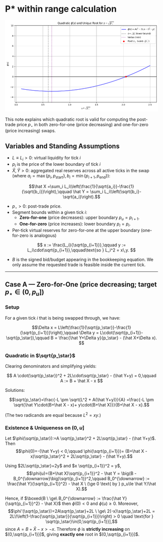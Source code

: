 # P* within range calculation

![](./assets/pstar-solution-viz.png)

This note explains which quadratic root is valid for computing the post-trade price $p_\star$ in both zero-for-one (price decreasing) and one-for-zero (price increasing) swaps. 

## Variables and Standing Assumptions

- $L \equiv L_i > 0$: virtual liquidity for tick $i$
- $p_i$ is the price of the lower boundary of tick $i$
- $\hat X, \hat Y > 0$: aggregated real reserves across all active ticks in the swap (where $a_i = \max\{p_i, p_{\text{start}}\}, b_i = \min\{p_{i+1}, p_{\text{end}}\}$):
 
$$\hat X =\sum_i L_i\\left(\frac{1}{\sqrt{a_i}}-\frac{1}{\sqrt{b_i}}\right),\qquad \hat Y = \sum_i L_i\\left(\sqrt{b_i}-\sqrt{a_i}\right).$$

- $p_\star > 0$: post-trade price.
- Segment bounds within a given tick $i$:
  - **Zero-for-one** (price decreases): upper boundary $p_u=  p_{i+1}$.
  - **One-for-zero** (price increases): lower boundary $p_{l} = p_i$.
- Per-tick virtual reserves for zero-for-one at the upper boundary (one-for-zero is analogous)

$$ x := \frac{L_i}{\sqrt{p_{i+1}}},\qquad y := L_i\cdot\sqrt{p_{i+1}},\qquad\text{so } L_i^2 = x\,y. $$
- $B$ is the signed bid/budget appearing in the bookkeeping equation. We only assume the requested trade is feasible inside the current tick.

---

## Case A — Zero-for-One (price decreasing; target $p_\star \in (0, p_u]$)

### Setup
For a given tick $i$ that is being swapped through, we have:

$$\Delta x = L\left(\frac{1}{\sqrt{p_\star}}-\frac{1}{\sqrt{p_{i+1}}}\right),\qquad
\Delta y = L\cdot(\sqrt{p_{i+1}}-\sqrt{p_\star}),\qquad
B = \frac{\hat Y+\Delta y}{p_\star} - (\hat X+\Delta x).
$$

### Quadratic in $\sqrt{p_\star}$

Clearing denominators and simplifying yields:

$$ A \cdot(\sqrt{p_\star})^2 + 2L\cdot\sqrt{p_\star} - (\hat Y+y) = 0,\qquad A := B + \hat X - x $$

Solutions:

$$\sqrt{p_\star}=\frac{-L \pm \sqrt{L^2 + A(\hat Y+y)}}{A}
=\frac{-L \pm \sqrt{\hat Y\cdot(B+\hat X - x)+ y\cdot(B+\hat X)}}{B+\hat X - x}.$$

(The two radicands are equal because $L^2=xy$.)

### Existence & Uniqueness on $(0,u]$

Let $\phi(\sqrt{p_\star}):=A \sqrt{p_\star}^2 + 2L\sqrt{p_\star} - (\hat Y+y)$. Then
$$\phi(0)=-(\hat Y+y) < 0,\qquad
\phi(\sqrt{p_{i+1}})= (B+\hat X - x)\sqrt{p_\star}^2 + 2L\sqrt{p_\star} - (\hat Y+y).$$

Using $2L\sqrt{p_\star}=2y$ and $x \sqrt{p_{i+1}}^2 = y$,
$$\phi(u)=(B+\hat X)\sqrt{p_{i+1}}^2 - \hat Y = \big(B - B_0^{\downarrow}\big)\sqrt{p_{i+1}}^2,\qquad
B_0^{\downarrow} := \frac{\hat Y}{\sqrt{p_{i+1}}^2} - \hat X \ (\ge 0 \text{ by } p_u\le \hat Y/\hat X).$$

Hence, if $\boxed{B \ \ge\ B_0^{\downarrow} := \frac{\hat Y}{\sqrt{p_{i+1}}^2} - \hat X}$
then $\phi(0)<0$ and $\phi(u)\ge 0$. Moreover,
$$\phi'(\sqrt{p_\star})=2A\sqrt{p_\star}+2L \ \ge\ 2(-x)\sqrt{p_\star}+2L = 2L\!\left(1-\frac{\sqrt{p_\star}}{\sqrt{p_{i+1}}}\right) > 0 \quad \text{for } \sqrt{p_\star}\in(0,\sqrt{p_{i+1}}],$$
since $A=B+\hat X-x>-x$. Therefore $\phi$ is **strictly increasing** on $(0,\sqrt{p_{i+1}}]$, giving **exactly one** root in $(0,\sqrt{p_{i+1}}]$.
